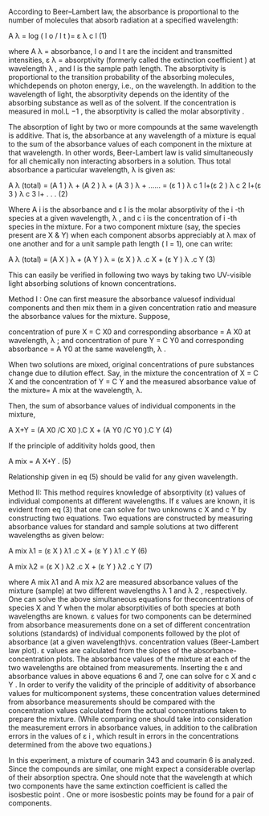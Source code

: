 

According to Beer–Lambert law, the absorbance is proportional to the number of molecules that absorb radiation at a specified wavelength:

A λ = log ( I o / I t )= ε λ c l (1)

where A λ = absorbance, I o and I t are the incident and transmitted intensities, ε λ = absorptivity (formerly called the extinction coefficient ) at wavelength λ , and l is the sample path length. The absorptivity is proportional to the transition probability of the absorbing molecules, whichdepends on photon energy, i.e., on the wavelength. In addition to the wavelength of light, the absorptivity depends on the identity of the absorbing substance as well as of the solvent. If the concentration is measured in mol.L −1 , the absorptivity is called the molar absorptivity .

The absorption of light by two or more compounds at the same wavelength is additive. That is, the absorbance at any wavelength of a mixture is equal to the sum of the absorbance values of each component in the mixture at that wavelength. In other words, Beer-Lambert law is valid simultaneously for all chemically non interacting absorbers in a solution. Thus total absorbance a particular wavelength, λ is given as:

A λ (total) = (A 1 ) λ + (A 2 ) λ + (A 3 ) λ + …… = (ε 1 ) λ c 1 l+(ε 2 ) λ c 2 l+(ε 3 ) λ c 3 l+ . . . (2)

Where A i is the absorbance and ε I is the molar absorptivity of the i -th species at a given wavelength, λ , and c i is the concentration of i -th species in the mixture. For a two component mixture (say, the species present are X & Y) when each component absorbs appreciably at λ max of one another and for a unit sample path length ( l = 1), one can write:

A λ (total) = (A X ) λ + (A Y ) λ = (ε X ) λ .c X + (ε Y ) λ .c Y (3)

This can easily be verified in following two ways by taking two UV-visible light absorbing solutions of known concentrations.

Method I : One can first measure the absorbance valuesof individual components and then mix them in a given concentration ratio and measure the absorbance values for the mixture. Suppose,

concentration of pure X = C X0 and corresponding absorbance = A X0 at wavelength, λ ; and concentration of pure Y = C Y0 and corresponding absorbance = A Y0 at the same wavelength, λ .

When two solutions are mixed, original concentrations of pure substances change due to dilution effect. Say, in the mixture the concentration of X = C X and the concentration of Y = C Y and the measured absorbance value of the mixture= A mix at the wavelength, λ.

Then, the sum of absorbance values of individual components in the mixture,

A X+Y = (A X0 /C X0 ).C X + (A Y0 /C Y0 ).C Y (4)

If the principle of additivity holds good, then

A mix = A X+Y . (5)

Relationship given in eq (5) should be valid for any given wavelength.

Method II: This method requires knowledge of absorptivity (ε) values of individual components at different wavelengths. If ε values are known, it is evident from eq (3) that one can solve for two unknowns c X and c Y by constructing two equations. Two equations are constructed by measuring absorbance values for standard and sample solutions at two different wavelengths as given below:

A mix λ1 = (ε X ) λ1 .c X + (ε Y ) λ1 .c Y (6)

A mix λ2 = (ε X ) λ2 .c X + (ε Y ) λ2 .c Y (7)

where A mix λ1 and A mix λ2 are measured absorbance values of the mixture (sample) at two different wavelengths λ 1 and λ 2 , respectively. One can solve the above simultaneous equations for theconcentrations of species X and Y when the molar absorptivities of both species at both wavelengths are known. ε values for two components can be determined from absorbance measurements done on a set of different concentration solutions (standards) of individual components followed by the plot of absorbance (at a given wavelength)vs. concentration values (Beer-Lambert law plot). ε values are calculated from the slopes of the absorbance-concentration plots. The absorbance values of the mixture at each of the two wavelengths are obtained from measurements. Inserting the ε and absorbance values in above equations 6 and 7, one can solve for c X and c Y . In order to verify the validity of the principle of additivity of absorbance values for multicomponent systems, these concentration values determined from absorbance measurements should be compared with the concentration values calculated from the actual concentrations taken to prepare the mixture. (While comparing one should take into consideration the measurement errors in absorbance values, in addition to the calibration errors in the values of ε i , which result in errors in the concentrations determined from the above two equations.)

In this experiment, a mixture of coumarin 343 and coumarin 6 is analyzed. Since the compounds are similar, one might expect a considerable overlap of their absorption spectra. One should note that the wavelength at which two components have the same extinction coefficient is called the isosbestic point . One or more isosbestic points may be found for a pair of components.
